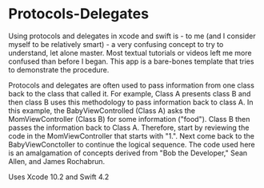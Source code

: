 # Protocols-Delegates

Using protocols and delegates in xcode and swift is - to me (and I consider myself to be relatively smart) - a very confusing concept to try to understand, let alone master. Most textual tutorials or videos left me more confused than before I began. This app is a bare-bones template that tries to demonstrate the procedure.

Protocols and delegates are often used to pass information from one class back to the class that called it. For example, Class A presents class B and then class B uses this methodology to pass information back to class A. In this example, the BabyViewControlled (Class A) asks the MomViewController (Class B) for some information ("food"). Class B then passes the information back to Class A. Therefore, start by reviewing the code in the MomViewController that starts with "1.". Next come back to the BabyViewConctoller to continue the logical sequence. The code used here is an amalgamation of concepts derived from "Bob the Developer," Sean Allen, and James Rochabrun.

Uses Xcode 10.2 and Swift 4.2
